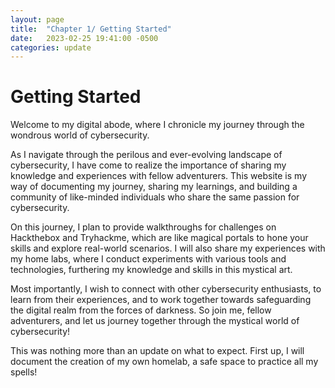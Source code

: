 ```yaml
---
layout: page
title:  "Chapter 1/ Getting Started"
date:   2023-02-25 19:41:00 -0500
categories: update
---
```

# Getting Started

Welcome to my digital abode, where I chronicle my journey through the wondrous world of cybersecurity.

As I navigate through the perilous and ever-evolving landscape of cybersecurity, I have come to realize the importance of sharing my knowledge and experiences with fellow adventurers. This website is my way of documenting my journey, sharing my learnings, and building a community of like-minded individuals who share the same passion for cybersecurity.

On this journey, I plan to provide walkthroughs for challenges on Hackthebox and Tryhackme, which are like magical portals to hone your skills and explore real-world scenarios. I will also share my experiences with my home labs, where I conduct experiments with various tools and technologies, furthering my knowledge and skills in this mystical art.

Most importantly, I wish to connect with other cybersecurity enthusiasts, to learn from their experiences, and to work together towards safeguarding the digital realm from the forces of darkness. So join me, fellow adventurers, and let us journey together through the mystical world of cybersecurity!

This was nothing more than an update on what to expect. First up, I will document the creation of my own homelab, a safe space to practice all my spells!
